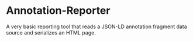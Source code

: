 Annotation-Reporter
=======

A very basic reporting tool that reads a JSON-LD annotation fragment data source and serializes an HTML page.